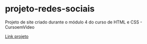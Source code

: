 # projeto-redes-sociais
 Projeto de site criado durante o módulo 4 do curso de HTML e CSS - CursoemVideo
 <p><a href="https://danielrdf.github.io/projeto-redes-sociais/">Link projeto</a></p>